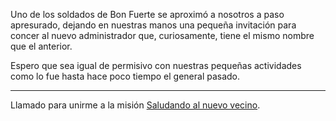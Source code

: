 Uno de los soldados de Bon Fuerte se aproximó a nosotros a paso apresurado, dejando en nuestras manos una pequeña invitación para concer al nuevo administrador que, curiosamente, tiene el mismo nombre que el anterior.

Espero que sea igual de permisivo con nuestras pequeñas actividades como lo fue hasta hace poco tiempo el general pasado.

---

Llamado para unirme a la misión [Saludando al nuevo vecino](../../!EVENTOS/Saludar%20al%20nuevo%20vecino.md).
